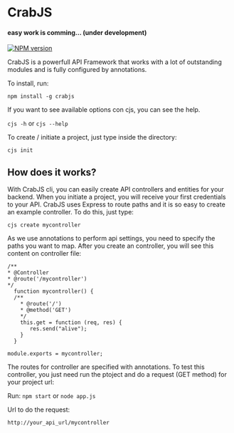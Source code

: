 # CrabJS
#### easy work is comming... (under development)

[![NPM version](https://img.shields.io/npm/v/crabjs)](https://www.npmjs.com/package/crabjs)

CrabJS is a powerfull API Framework that works with a lot of outstanding modules and is fully configured by annotations.

To install, run:

```npm install -g crabjs ```

If you want to see available options con cjs, you can see the help. 

```cjs -h``` or
```cjs --help```

To create / initiate a project, just type inside the directory:

```cjs init```


## How does it works?

With CrabJS cli, you can easily create API controllers and entities for your backend. When you initiate a project, you will receive your first credentials to your API. 
CrabJS uses Express to route paths and it is so easy to create an example controller. To do this, just type:

```cjs create mycontroller```

As we use annotations to perform api settings, you need to specify the paths you want to map. After you create an controller, you will see this content on controller file:
```
/**
* @Controller
* @route('/mycontroller')
*/
  function mycontroller() {
  /**
    * @route('/')
    * @method('GET')
    */
    this.get = function (req, res) {
       res.send("alive");
    } 
  }

module.exports = mycontroller;
```

The routes for controller are specified with annotations. To test this controller, you just need run the ptoject and do a request (GET method) for your project url:

Run:
``` npm start ``` or
``` node app.js ```

Url to do the request:

``` http://your_api_url/mycontroller ```
